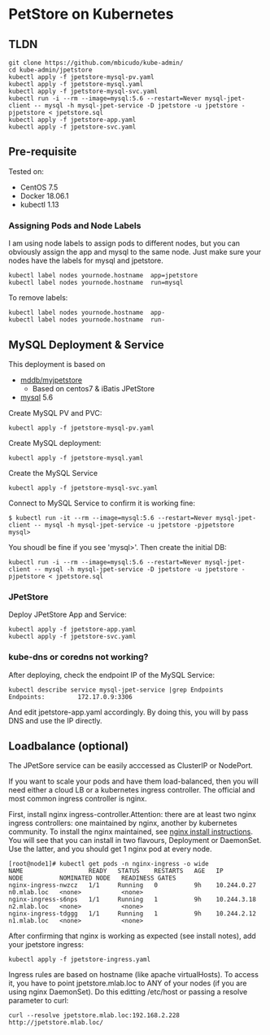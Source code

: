 # PetStore on Kubernetes

## TLDN
  ```
  git clone https://github.com/mbicudo/kube-admin/
  cd kube-admin/jpetstore
  kubectl apply -f jpetstore-mysql-pv.yaml
  kubectl apply -f jpetstore-mysql.yaml
  kubectl apply -f jpetstore-mysql-svc.yaml
  kubectl run -i --rm --image=mysql:5.6 --restart=Never mysql-jpet-client -- mysql -h mysql-jpet-service -D jpetstore -u jpetstore -pjpetstore < jpetstore.sql
  kubectl apply -f jpetstore-app.yaml
  kubectl apply -f jpetstore-svc.yaml
  ```

## Pre-requisite
Tested on:
* CentOS 7.5
* Docker 18.06.1
* kubectl 1.13

### Assigning Pods and Node Labels

I am using node labels to assign pods to different nodes, but you can obviously assign the app and mysql to the same node.
Just make sure your nodes have the labels for mysql and jpetstore.
  ```
  kubectl label nodes yournode.hostname  app=jpetstore
  kubectl label nodes yournode.hostname  run=mysql
  ```
To remove labels:
  ```
  kubectl label nodes yournode.hostname  app-
  kubectl label nodes yournode.hostname  run-
  ```
  
## MySQL Deployment & Service

This deployment is based on 
* [mddb/myjpetstore]
  * Based on centos7 & iBatis JPetStore
* [mysql] 5.6 

[mddb/myjpetstore]: https://hub.docker.com/r/mddb/myjpetstore/
[mysql]: https://hub.docker.com/_/mysql/

Create MySQL PV and PVC:
  ```
  kubectl apply -f jpetstore-mysql-pv.yaml
  ```

Create MySQL deployment:
  ```
  kubectl apply -f jpetstore-mysql.yaml
  ```

Create the MySQL Service
  ```
  kubectl apply -f jpetstore-mysql-svc.yaml
  ```

Connect to MySQL Service to confirm it is working fine:
  ```
  $ kubectl run -it --rm --image=mysql:5.6 --restart=Never mysql-jpet-client -- mysql -h mysql-jpet-service -u jpetstore -pjpetstore
  mysql>
  ```

You shoudl be fine if you see 'mysql>'. Then create the initial DB:
  ```
  kubectl run -i --rm --image=mysql:5.6 --restart=Never mysql-jpet-client -- mysql -h mysql-jpet-service -D jpetstore -u jpetstore -pjpetstore < jpetstore.sql
  ```

### JPetStore
Deploy JPetStore App and Service:
  ```
  kubectl apply -f jpetstore-app.yaml
  kubectl apply -f jpetstore-svc.yaml
  ```

### kube-dns or coredns not working?

After deploying, check the endpoint IP of the MySQL Service:
  ```
  kubectl describe service mysql-jpet-service |grep Endpoints
  Endpoints:         172.17.0.9:3306
  ```

And edit jpetstore-app.yaml accordingly. By doing this, you will by pass DNS and use the IP directly.

## Loadbalance (optional)

The JPetSore service can be easily acccessed as ClusterIP or NodePort.

If you want to scale your pods and have them load-balanced, then you will need either a cloud LB or a kubernetes ingress controller. The official and most common ingress controller is nginx. 

First, install nginx ingress-controller.Attention: there are at least two nginx ingress controllers: one maintained by nginx, another by kubernetes community. To install the nginx maintained, see [nginx install instructions]. You will see that you can install in two flavours, Deployment or DaemonSet. Use the latter, and you should get 1 nginx pod at every node.

```
[root@node1]# kubectl get pods -n nginx-ingress -o wide
NAME                  READY   STATUS    RESTARTS   AGE   IP            NODE          NOMINATED NODE   READINESS GATES
nginx-ingress-nwzcz   1/1     Running   0          9h    10.244.0.27   n0.mlab.loc   <none>           <none>
nginx-ingress-s6nps   1/1     Running   1          9h    10.244.3.18   n2.mlab.loc   <none>           <none>
nginx-ingress-tdggg   1/1     Running   1          9h    10.244.2.12   n1.mlab.loc   <none>           <none>
```

After confirming that nginx is working as expected (see install notes), add your jpetstore ingress:
  ```
  kubectl apply -f jpetstore-ingress.yaml
  ```

Ingress rules are based on hostname (like apache virtualHosts). To access it, you have to point jpetstore.mlab.loc to ANY of your nodes (if you are using nginx DaemonSet). Do this editting /etc/host or passing a resolve parameter to curl:
  ```
  curl --resolve jpetstore.mlab.loc:192.168.2.228 http://jpetstore.mlab.loc/
  ```

[nginx install instructions]: https://github.com/nginxinc/kubernetes-ingress/tree/master/deployments
